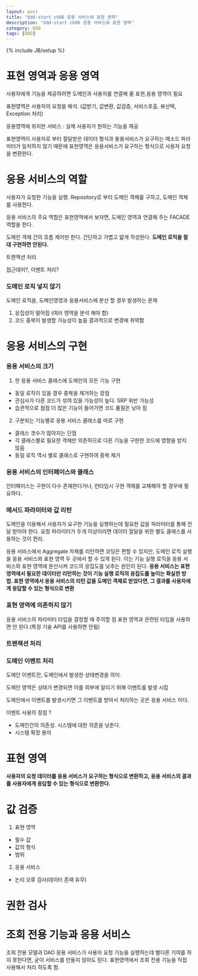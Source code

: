 ```yaml
---
layout: post
title: "ddd-start ch06 응용 서비스와 표현 영역"
description: "ddd-start ch06 응용 서비스와 표현 영역"
category: DDD
tags: [DDD]
---
```

{% include JB/setup %}

# 표현 영역과 응용 영역
사용자에게 기능을 제공하려면 도메인과 사용자를 연결해 줄 표현,응용 영역이 필요

표현영역은 사용자의 요청을 해석. (값받기, 값변환, 값검증, 서비스호출, 뷰선택, Exception 처리)

응용영역에 위치한 서비스 : 실제 사용자가 원하는 기능을 제공

표현영역이 사용자로 부터 절달받은 데이터 형식과
용용서비스가 요구하는 메소드 파라미터가 일치하지 않기 때문에
표현영역은 응용서비스가 요구하는 형식으로 사용자 요청을 변환한다.

# 응용 서비스의 역할
사용자가 요청한 기능을 실행.
Repository로 부터 도메인 객체를 구하고, 도메인 객체를 사용한다.

응용 서비스의 주요 역할은 표현영역에서 보자면, 도메인 영역과 연결해 주는 FACADE 역할을 한다.

도메인 객체 간의 흐름 제어만 한다. 간단하고 가볍고 얇게 작성한다.
**도메인 로직을 절대 구현하면 안된다.**

트랜잭션 처리

접근데어?, 이벤트 처리?

### 도메인 로직 넣지 않기
도메인 로직을, 도메인영영과 응용서비스에 분산 할 경우 발생하는 문제
1. 응집성이 떨어짐 (여러 영역을 분석 해야 함)
2. 코드 중복이 발생할 가능성이 높음
결과적으로 변경에 취약함

# 응용 서비스의 구현

### 응용 서비스의 크기

1. 한 응용 서비스 클래스에 도메인의 모든 기능 구현
  - 동일 로직이 있을 경우 중복을 제거하는 장점
  - 관심사가 다른 코드가 섞여 있을 가능성이 높다. SRP 위반 가능성
  - 습관적으로 점점 더 많은 기능이 들어가면 코드 품질은 낮아 짐
2. 구분되는 기능별로 응용 서비스 클래스를 따로 구현
  - 클래스 갯수가 많아지는 단점
  - 각 클래스별로 필요한 객체만 의존하므로 다른 기능을 구현한 코드에 영향을 받지 않음
  - 동일 로직 역시 별로 클래스로 구현하여 중복 제거

### 응용 서비스의 인터페이스와 클래스
인터페이스는 구현이 다수 존재한다거나, 런타임시 구현 객체를 교체해야 할 경우에 필요하다.

### 메서드 파라미터와 값 리턴
도메인을 이용해서 사용자가 요구한 기능을 실행하는데 필요한 값을 파라미터를 통해 전달 받아야 한다.
요청 파라미터가 두개 이상이라면 데이터 절달을 위한 별도 클래스를 사용하는 것이 편리.

응용 서비스에서 Aggregate 자체를 리턴하면 코딩은 편할 수 있지만,
도메인 로직 실행을 응용 서비스와 표현 영역 두 곳에서 할 수 있게 된다.
이는 기능 실행 로직을 응용 서비스와 표현 영역에 분산시켜 코드의 응집도를 낮추는 원인이 된다.
**응용 서비스는 표현 영역에서 필요한 데이터만 리턴하는 것이 기능 실행 로직의 응집도를 높이는 확실한 방법.
표현 영역에서 응용 서비스의 리턴 값을 도메인 객체로 받았다면, 그 결과를 사용자에게 응답할 수 있는 형식으로 변환**

### 표현 영역에 의존하지 않기
응용 서비스의 파라미터 타입을 결정할 때 주의할 점
표현 영역과 관련된 타입을 사용하면 안 된다.(특정 기술 API를 사용하면 안됨)

### 트랜잭션 처리

### 도메인 이벤트 처리
도메인 이벤트란, 도메인에서 발생한 상태변경을 의미.

도메인 영역은 상태가 변경되면 이를 외부에 알리기 위해 이벤트를 발생 시킴

도메인에서 이벤트를 발생시키면 그 이벤트를 받아서 처리하는 곳은 응용 서비스 이다.

이벤트 사용의 장점 ?
- 도메인간의 의존성. 시스템에 대한 의존을 낮춘다.
- 시스템 확장 용이

# 표현 영역
**사용자의 요청 데이터를 응용 서비스가 요구하는 형식으로 변환하고, 응용 서비스의 결과를 사용자에게 응답할 수 있는 형식으로 변환한다.**

# 값 검증
1. 표현 영역
  - 필수 값
  - 값의 형식
  - 범위
2. 응용 서비스
  - 논리 오류 검사(데이터 존재 유무)

# 권한 검사

# 조회 전용 기능과 응용 서비스
조회 전용 모델과 DAO
응용 서비스가 사용자 요청 기능을 실행하는데 별다른 기여를 하지 못한다면,
굳이 서비스를 만들지 않아도 된다.
표현영역에서 조회 전용 기능을 직접 사용해서 처리 하도록 함.

